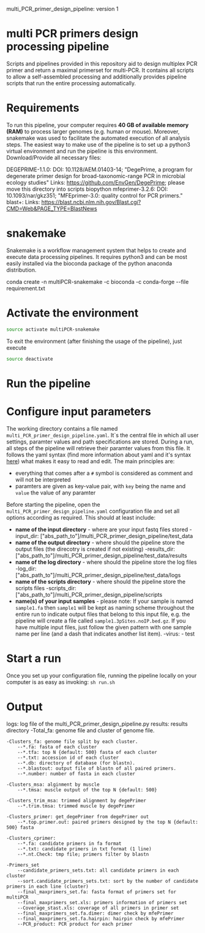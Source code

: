 multi_PCR_primer_design_pipeline: version 1
# 
# multi PCR primers design processing pipeline

Scripts and pipelines provided in this repository aid to design multiplex PCR primer and return a maximal primerset for multi-PCR. It contains all scripts to allow a self-assembled processing and additionally provides pipeline scripts that run the entire processing automatically.

# Requirements

To run this pipeline, your computer requires **40 GB of available memory (RAM)** to process larger genomes (e.g. human or mouse). Moreover, snakemake was used to facilitate the automated execution of all analysis steps. The easiest way to make use of the pipeline is to set up a python3 virtual environment and run the pipeline is this environment. 
Download/Provide all necessary files:

DEGEPRIME-1.1.0: DOI: 10.1128/AEM.01403-14; "DegePrime, a program for degenerate primer design for broad-taxonomic-range PCR in microbial ecology studies"
		Links: https://github.com/EnvGen/DegePrime; please move this directory into scripts
biopython
mfeprimer-3.2.6: DOI: 10.1093/nar/gkz351; "MFEprimer-3.0: quality control for PCR primers."
blast+: Links: https://blast.ncbi.nlm.nih.gov/Blast.cgi?CMD=Web&PAGE_TYPE=BlastNews

# snakemake
Snakemake is a workflow management system that helps to create and execute data processing pipelines. It requires python3 and can be most easily installed via the bioconda package of the python anaconda distribution.

conda create -n multiPCR-snakemake -c bioconda -c conda-forge --file requirement.txt

# Activate the environment
  ```bash
  source activate multiPCR-snakemake
  ```
To exit the environment (after finishing the usage of the pipeline), just execute
  ```bash
  source deactivate
  ```
# Run the pipeline

# Configure input parameters

The working directory contains a file named `multi_PCR_primer_design_pipeline.yaml`. It`s the central file in which all user settings, paramter values and path specifications are stored. During a run, all steps of the pipeline will retrieve their paramter values from this file. It follows the yaml syntax (find more information about yaml and it's syntax [here](http://www.yaml.org/)) what makes it easy to read and edit. The main principles are:
  - everything that comes after a `#` symbol is considered as comment and will not be interpreted
  - paramters are given as key-value pair, with `key` being the name and `value` the value of any paramter

Before starting the pipeline, open the `multi_PCR_primer_design_pipeline.yaml` configuration file and set all options according as required. This should at least include:
  - **name of the input directory** - where are your input fastq files stored
	-input_dir: ["abs_path_to"]/multi_PCR_primer_design_pipeline/test_data
  - **name of the output directory** - where should the pipeline store the output files (the direcotry is created if not existing)
	-results_dir: ["abs_path_to"]/multi_PCR_primer_design_pipeline/test_data/results
  - **name of the log directory** - where should the pipeline store the log files
	-log_dir: ["abs_path_to"]/multi_PCR_primer_design_pipeline/test_data/logs
  - **name of the scripts directory** - where should the pipeline store the scripts files
	-scripts_dir: ["abs_path_to"]/multi_PCR_primer_design_pipeline/scripts
  - **name(s) of your input samples** - please note: If your sample is named `sample1.fa` then `sample1` will be kept as naming scheme throughout the entire run to indicate output files that belong to this input file, e.g. the pipeline will create a file called `sample1.3pSites.noIP.bed.gz`. If you have multiple input files, just follow the given pattern with one sample name per line (and a dash that indicates another list item).
	-virus:
		- test

# Start a run

Once you set up your configuration file, running the pipeline locally on your computer is as easy as invoking:
`sh run.sh`

# Output
logs: log file of the multi_PCR_primer_design_pipeline.py 
results: results directory
	-Total_fa: genome file and cluster of genome file.
	
	-Clusters_fa: genome file split by each cluster.
		--*.fa: fasta of each cluster
		--*.tfa: top N {default: 500} fasta of each cluster
		--*.txt: accession id of each cluster
		--*.db: directory of database (for blastn).
		--*.blastout: output file of blastn of all paired primers.
		--*.number: number of fasta in each cluster
		
	-Clusters_msa: alginment by muscle
		--*.tmsa: muscle output of the top N {default: 500}
		
	-Clusters_trim_msa: trimmed alignment by degePrimer
		--*.trim.tmsa: trimmed muscle by degePrimer
		
	-Clusters_primer: get_degePrimer from degePrimer out
		--*.top.primer.out: paired primers designed by the top N {default: 500} fasta
		
	-Clusters_cprimer:
		--*.fa: candidate primers in fa format
		--*.txt: candidate primers in txt format (1 line)
		--*.nt.Check: tmp file; primers filter by blastn
		
	-Primers_set
		--candidate_primers_sets.txt: all candidate primers in each cluster
		--sort.candidate_primers_sets.txt: sort by the number of candidate primers in each line (cluster)
		--final_maxprimers_set.fa: fasta format of primers set for multiPCR
		--final_maxprimers_set.xls: primers information of primers set
		--Coverage_stast.xls: coverage of all primers in primer set
		--final_maxprimers_set.fa.dimer: dimer check by mfePrimer 
		--final_maxprimers_set.fa.hairpin: hairpin check by mfePrimer
		--PCR_product: PCR product for each primer


